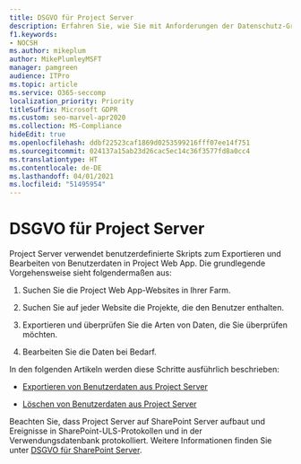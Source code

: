 ```yaml
---
title: DSGVO für Project Server
description: Erfahren Sie, wie Sie mit Anforderungen der Datenschutz-Grundverordnung (DSGVO) in einer lokalen Project Server-Instanz umgehen.
f1.keywords:
- NOCSH
ms.author: mikeplum
author: MikePlumleyMSFT
manager: pamgreen
audience: ITPro
ms.topic: article
ms.service: O365-seccomp
localization_priority: Priority
titleSuffix: Microsoft GDPR
ms.custom: seo-marvel-apr2020
ms.collection: MS-Compliance
hideEdit: true
ms.openlocfilehash: ddbf22523caf1869d0253599216fff07ee14f751
ms.sourcegitcommit: 024137a15ab23d26cac5ec14c36f3577fd8a0cc4
ms.translationtype: HT
ms.contentlocale: de-DE
ms.lasthandoff: 04/01/2021
ms.locfileid: "51495954"
---
```

# <a name="gdpr-for-project-server"></a>DSGVO für Project Server

Project Server verwendet benutzerdefinierte Skripts zum Exportieren und Bearbeiten von Benutzerdaten in Project Web App. Die grundlegende Vorgehensweise sieht folgendermaßen aus:

1.  Suchen Sie die Project Web App-Websites in Ihrer Farm.

2.  Suchen Sie auf jeder Website die Projekte, die den Benutzer enthalten.

3.  Exportieren und überprüfen Sie die Arten von Daten, die Sie überprüfen möchten.

4.  Bearbeiten Sie die Daten bei Bedarf.

In den folgenden Artikeln werden diese Schritte ausführlich beschrieben:

- [Exportieren von Benutzerdaten aus Project Server](/Project/export-user-data-from-project-server?toc=/Office365/Enterprise/toc.json)

- [Löschen von Benutzerdaten aus Project Server](/Project/delete-user-data-from-project-server?toc=/Office365/Enterprise/toc.json)


Beachten Sie, dass Project Server auf SharePoint Server aufbaut und Ereignisse in SharePoint-ULS-Protokollen und in der Verwendungsdatenbank protokolliert. Weitere Informationen finden Sie unter [DSGVO für SharePoint Server](gdpr-for-sharepoint-server.md).
